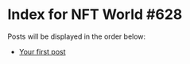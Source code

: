 # Index for NFT World #628
Posts will be displayed in the order below:

- [Your first post](./001-first.md)

